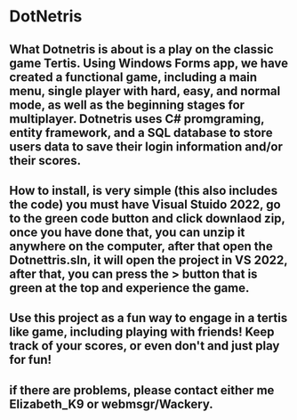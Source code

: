 # DotNetris

## What Dotnetris is about is a play on the classic game Tertis. Using Windows Forms app, we have created a functional game, including a main menu, single player with hard, easy, and normal mode, as well as the beginning stages for multiplayer. Dotnetris uses C# promgraming, entity framework, and a SQL database to store users data to save their login information and/or their scores. 

## How to install, is very simple (this also includes the code) you must have Visual Stuido 2022, go to the green code button and click downlaod zip, once you have done that, you can unzip it anywhere on the computer, after that open the Dotnettris.sln, it will open the project in VS 2022, after that, you can press the > button that is green at the top and experience the game. 

## Use this project as a fun way to engage in a tertis like game, including playing with friends! Keep track of your scores, or even don't and just play for fun!

## if there are problems, please contact either me Elizabeth_K9 or webmsgr/Wackery. 
